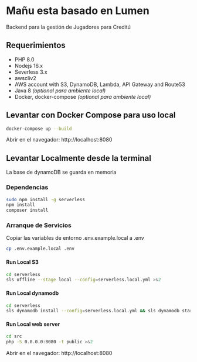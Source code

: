 # Mañu esta basado en Lumen
Backend para la gestión de Jugadores para Creditú

## Requerimientos
- PHP 8.0
- Nodejs 16.x
- Severless 3.x
- awscliv2 
- AWS account with S3, DynamoDB, Lambda, API Gateway and Route53
- Java 8 *(optional para ambiente local)*
- Docker, docker-compose *(optional para ambiente local)*

## Levantar con Docker Compose para uso local
```bash
docker-compose up --build 
```
Abrir en el navegador: http://localhost:8080
## Levantar Localmente desde la terminal
La base de dynamoDB se guarda en memoria
### Dependencias
```bash
sudo npm install -g serverless
npm install 
composer install
```
### Arranque de Servicios
Copiar las variables de entorno .env.example.local a .env 
```bash
cp .env.example.local .env
```
#### Run Local S3
```bash
cd serverless
sls offline --stage local --config=serverless.local.yml >&2
```
#### Run Local dynamodb
```bash
cd serverless
sls dynamodb install --config=serverless.local.yml && sls dynamodb start --stage local --verbose --config=serverless.local.yml >&2 
```
#### Run Local web server
```bash
cd src
php -S 0.0.0.0:8080 -t public >&2
```
Abrir en el navegador: http://localhost:8080
